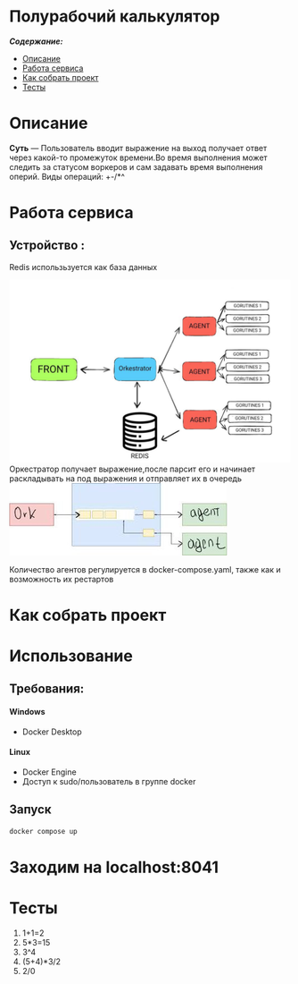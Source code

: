 Полурабочий калькулятор
==============



***Содержание:***
- [Описание](#Introduction)
- [Работа сервиса](#Preparing)
- [Как собрать проект](#assembly)
- [Тесты](#Test)



# Описание <a name="Introduction"></a>

**Суть** — Пользователь вводит выражение на выход получает ответ через какой-то промежуток времени.Во время выполнения может следить за статусом воркеров и сам задавать время выполнения оперий. 
Виды операций: +-/*^ 
# Работа сервиса<a name="Preparing"></a>
## Устройство : 
  Redis использьзуется как база данных 
  

![struct](art/graph.jpg "Структура")
Оркестратор получает выражение,после парсит его и начинает раскладывать на под выражения  и отправляет их  в очередь
![queue](art/qu.jpg "очередь")

Количество агентов регулируется в docker-compose.yaml, также как и возможность их рестартов

# Как собрать проект <a name="assembly"></a>

# Использование
## Требования:
#### Windows
- Docker Desktop
#### Linux
- Docker Engine
- Доступ к sudo/пользователь в группе docker
## Запуск

```bash
docker compose up
```

# Заходим на  localhost:8041

# Тесты <a name="Test"></a> 

1. 1+1=2
2. 5*3=15
3. 3^4
4. (5+4)*3/2
5. 2/0
 


